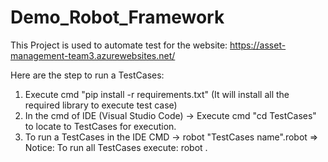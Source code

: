 # Demo_Robot_Framework
This Project is used to automate test for the website:  https://asset-management-team3.azurewebsites.net/

Here are the step to run a TestCases:
1. Execute cmd "pip install -r requirements.txt" (It will install all the required library to execute test case)
2. In the cmd of IDE (Visual Studio Code) -> Execute cmd "cd TestCases" to locate to TestCases for execution.
3. To run a TestCases in the IDE CMD -> robot "TestCases name".robot
=> Notice: To run all TestCases execute: robot .
